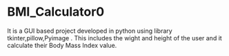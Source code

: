 # BMI_Calculator0
It is a GUI based project developed in python using library tkinter,pillow,Pyimage .
This includes the wight and height of the user and it calculate their Body Mass Index value.
